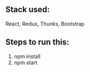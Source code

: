 
## Stack used:
React, Redux, Thunks, Bootstrap


## Steps to run this:

1. npm install
2. npm start
